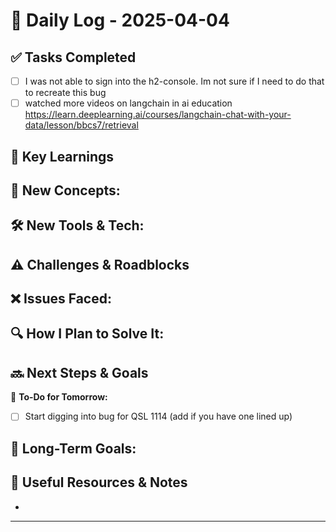 
# 📝 Daily Log - 2025-04-04

## ✅ Tasks Completed
- [ ] I was not able to sign into the h2-console. Im not sure if I need to do that to recreate this bug 
- [ ] watched more videos on langchain in ai education https://learn.deeplearning.ai/courses/langchain-chat-with-your-data/lesson/bbcs7/retrieval

## 📖 Key Learnings
📌 **New Concepts:**
-

🛠 **New Tools & Tech:**
-

## ⚠️ Challenges & Roadblocks
❌ **Issues Faced:**
-

🔍 **How I Plan to Solve It:**
-

## 🔜 Next Steps & Goals
🎯 **To-Do for Tomorrow:**
- [ ] Start digging into bug for QSL 1114 (add if you have one lined up)

📅 **Long-Term Goals:**
-

## 🔗 Useful Resources & Notes
-

---
